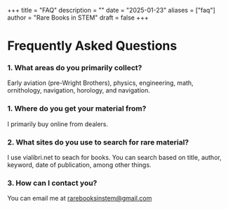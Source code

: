 +++
title = "FAQ"
description = ""
date = "2025-01-23"
aliases = ["faq"]
author = "Rare Books in STEM"
draft = false
+++

# Frequently Asked Questions

### 1. What areas do you primarily collect?

Early aviation (pre-Wright Brothers), physics, engineering, math, ornithology, navigation, horology, and navigation.

### 1. Where do you get your material from?

I primarily buy online from dealers.

### 2. What sites do you use to search for rare material?

I use vialibri.net to seach for books. You can search based on title, author, keyword, date of publication, among other things. 

### 3. How can I contact you?

You can email me at rarebooksinstem@gmail.com
